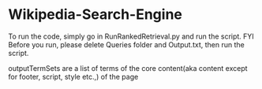 # Wikipedia-Search-Engine

To run the code, simply go in RunRankedRetrieval.py and run the script.
FYI Before you run, please delete Queries folder and Output.txt, then run the script.


outputTermSets are a list of terms of the core content(aka content except for footer, script, style etc.,) of the page
